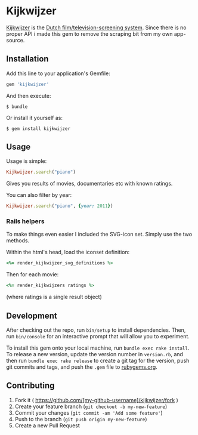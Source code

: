 # Kijkwijzer

[Kijkwijzer](http://kijkwijzer.nl) is the [Dutch film/television-screening system](https://en.wikipedia.org/wiki/Television_content_rating_systems#Netherlands). Since there is no proper API i made this gem to remove the scraping bit from my own app-source.

## Installation

Add this line to your application's Gemfile:

```ruby
gem 'kijkwijzer'
```

And then execute:

    $ bundle

Or install it yourself as:

    $ gem install kijkwijzer

## Usage

Usage is simple:

```ruby
Kijkwijzer.search("piano")
```

Gives you results of movies, documentaries etc with known ratings.

You can also filter by year:

```ruby
Kijkwijzer.search("piano", {year: 2011})
```

### Rails helpers

To make things even easier I included the SVG-icon set. Simply use the two methods.

Within the html's head, load the iconset definition:

```ruby
<%= render_kijkwijzer_svg_definitions %>
```
Then for each movie:

```ruby
<%= render_kijkwijzers ratings %>
```

(where ratings is a single result object)


## Development

After checking out the repo, run `bin/setup` to install dependencies. Then, run `bin/console` for an interactive prompt that will allow you to experiment.

To install this gem onto your local machine, run `bundle exec rake install`. To release a new version, update the version number in `version.rb`, and then run `bundle exec rake release` to create a git tag for the version, push git commits and tags, and push the `.gem` file to [rubygems.org](https://rubygems.org).

## Contributing

1. Fork it ( https://github.com/[my-github-username]/kijkwijzer/fork )
2. Create your feature branch (`git checkout -b my-new-feature`)
3. Commit your changes (`git commit -am 'Add some feature'`)
4. Push to the branch (`git push origin my-new-feature`)
5. Create a new Pull Request
